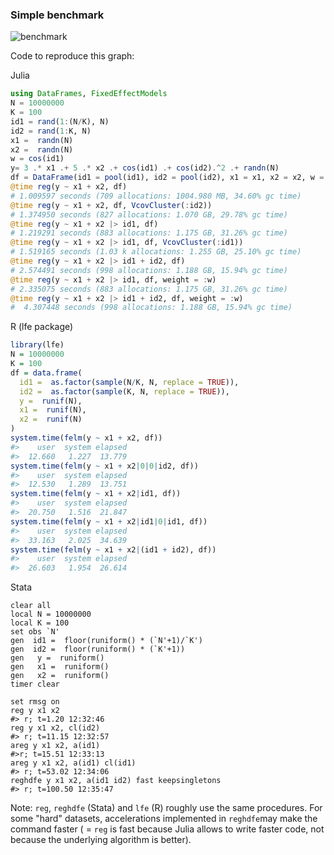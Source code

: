 ### Simple benchmark 
![benchmark](https://cdn.rawgit.com/matthieugomez/FixedEffectModels.jl/4c7d1db39377f1ee649624c909c9017f92484114/benchmark/result.svg)

Code to reproduce this graph:

  Julia
  ```julia
  using DataFrames, FixedEffectModels
  N = 10000000
  K = 100
  id1 = rand(1:(N/K), N)
  id2 = rand(1:K, N)
  x1 =  randn(N)
  x2 =  randn(N)
  w = cos(id1)
  y= 3 .* x1 .+ 5 .* x2 .+ cos(id1) .+ cos(id2).^2 .+ randn(N)
  df = DataFrame(id1 = pool(id1), id2 = pool(id2), x1 = x1, x2 = x2, w = w, y = y)
  @time reg(y ~ x1 + x2, df)
  # 1.009597 seconds (709 allocations: 1004.980 MB, 34.60% gc time)
  @time reg(y ~ x1 + x2, df, VcovCluster(:id2))
  # 1.374950 seconds (827 allocations: 1.070 GB, 29.78% gc time)
  @time reg(y ~ x1 + x2 |> id1, df)
  # 1.219291 seconds (883 allocations: 1.175 GB, 31.26% gc time)
  @time reg(y ~ x1 + x2 |> id1, df, VcovCluster(:id1))
  # 1.519165 seconds (1.03 k allocations: 1.255 GB, 25.10% gc time)
  @time reg(y ~ x1 + x2 |> id1 + id2, df)
  # 2.574491 seconds (998 allocations: 1.188 GB, 15.94% gc time)
  @time reg(y ~ x1 + x2 |> id1, df, weight = :w)
  # 2.335075 seconds (883 allocations: 1.175 GB, 31.26% gc time)
  @time reg(y ~ x1 + x2 |> id1 + id2, df, weight = :w)
  #  4.307448 seconds (998 allocations: 1.188 GB, 15.94% gc time)
  ````

  R (lfe package)
  ```R
  library(lfe)
  N = 10000000
  K = 100
  df = data.frame(
    id1 =  as.factor(sample(N/K, N, replace = TRUE)),
    id2 =  as.factor(sample(K, N, replace = TRUE)),
    y =  runif(N),
    x1 =  runif(N),
    x2 =  runif(N)
  )
  system.time(felm(y ~ x1 + x2, df))
  #>    user  system elapsed 
  #>  12.660   1.227  13.779 
  system.time(felm(y ~ x1 + x2|0|0|id2, df))
  #>    user  system elapsed 
  #>  12.530   1.289  13.751 
  system.time(felm(y ~ x1 + x2|id1, df))
  #>    user  system elapsed 
  #>  20.750   1.516  21.847 
  system.time(felm(y ~ x1 + x2|id1|0|id1, df)) 
  #>    user  system elapsed 
  #>  33.163   2.025  34.639
  system.time(felm(y ~ x1 + x2|(id1 + id2), df))
  #>    user  system elapsed 
  #>  26.603   1.954  26.614
  ```



  Stata
  ```
  clear all
  local N = 10000000
  local K = 100
  set obs `N'
  gen  id1 =  floor(runiform() * (`N'+1)/`K')
  gen  id2 =  floor(runiform() * (`K'+1))
  gen   y =  runiform()
  gen   x1 =  runiform()
  gen   x2 =  runiform()
  timer clear

  set rmsg on
  reg y x1 x2
  #> r; t=1.20 12:32:46
  reg y x1 x2, cl(id2)
  #> r; t=11.15 12:32:57
  areg y x1 x2, a(id1)
  #>r; t=15.51 12:33:13
  areg y x1 x2, a(id1) cl(id1)
  #> r; t=53.02 12:34:06
  reghdfe y x1 x2, a(id1 id2) fast keepsingletons
  #> r; t=100.50 12:35:47
  ````




Note: `reg`, `reghdfe` (Stata) and `lfe` (R) roughly use the same procedures. For some "hard" datasets, accelerations implemented in `reghdfe`may make the command faster ( = `reg` is fast because Julia allows to write faster code, not because the underlying algorithm is better).
